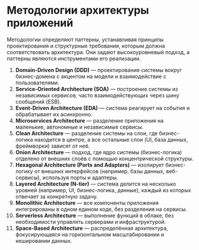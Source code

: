 # Методологии архитектуры приложений

Методологии определяют паттерны, устанавливая принципы проектирования и структурные требования, которым должна соответствовать архитектура. Они задают высокоуровневый подход, а паттерны являются инструментами его реализации.

1. **Domain-Driven Design (DDD)** — проектирование системы вокруг бизнес-домена с акцентом на модели и взаимодействие с пользователями.
2. **Service-Oriented Architecture (SOA)** — построение системы из независимых сервисов, часто взаимодействующих через шину сообщений (ESB).
3. **Event-Driven Architecture (EDA)** — система реагирует на события и обрабатывает их асинхронно.
4. **Microservices Architecture** — разделение приложения на маленькие, автономные и независимые сервисы.
5. **Clean Architecture** — разделение системы на слои, где бизнес-логика находится в центре, а все остальные слои (UI, база данных, фреймворки) зависят от неё.
6. **Onion Architecture** — подход, где ядро системы (бизнес-логика) отделено от внешних слоёв с помощью концентрической структуры.
7. **Hexagonal Architecture (Ports and Adapters)** — изолирует бизнес-логику от внешних интерфейсов (например, базы данных, веб-сервисы), используя порты и адаптеры.
8. **Layered Architecture (N-tier)** — система делится на несколько уровней (например, UI, бизнес-логика, данные), каждый из которых отвечает за конкретную задачу.
9. **Monolithic Architecture** — все компоненты приложения интегрированы в одном едином коде, без разделения на сервисы.
10. **Serverless Architecture** — выполнение функций в облаке, без необходимости управлять серверами и инфраструктурой.
11. **Space-Based Architecture** — распределённая архитектура, фокусирующаяся на горизонтальном масштабировании и кешировании данных.
